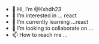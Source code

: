 - 👋 Hi, I’m @Kshdh23
- 👀 I’m interested in ... react
- 🌱 I’m currently learning ...react
- 💞️ I’m looking to collaborate on ...
- 📫 How to reach me ...

<!---
Kshdh23/Kshdh23 is a ✨ special ✨ repository because its `README.md` (this file) appears on your GitHub profile.
You can click the Preview link to take a look at your changes.
--->
